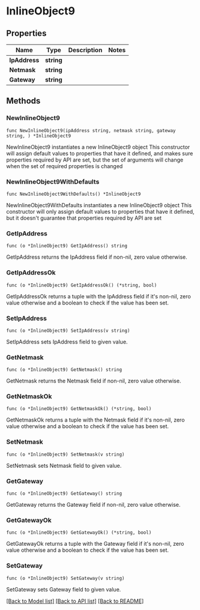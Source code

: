 # InlineObject9

## Properties

Name | Type | Description | Notes
------------ | ------------- | ------------- | -------------
**IpAddress** | **string** |  | 
**Netmask** | **string** |  | 
**Gateway** | **string** |  | 

## Methods

### NewInlineObject9

`func NewInlineObject9(ipAddress string, netmask string, gateway string, ) *InlineObject9`

NewInlineObject9 instantiates a new InlineObject9 object
This constructor will assign default values to properties that have it defined,
and makes sure properties required by API are set, but the set of arguments
will change when the set of required properties is changed

### NewInlineObject9WithDefaults

`func NewInlineObject9WithDefaults() *InlineObject9`

NewInlineObject9WithDefaults instantiates a new InlineObject9 object
This constructor will only assign default values to properties that have it defined,
but it doesn't guarantee that properties required by API are set

### GetIpAddress

`func (o *InlineObject9) GetIpAddress() string`

GetIpAddress returns the IpAddress field if non-nil, zero value otherwise.

### GetIpAddressOk

`func (o *InlineObject9) GetIpAddressOk() (*string, bool)`

GetIpAddressOk returns a tuple with the IpAddress field if it's non-nil, zero value otherwise
and a boolean to check if the value has been set.

### SetIpAddress

`func (o *InlineObject9) SetIpAddress(v string)`

SetIpAddress sets IpAddress field to given value.


### GetNetmask

`func (o *InlineObject9) GetNetmask() string`

GetNetmask returns the Netmask field if non-nil, zero value otherwise.

### GetNetmaskOk

`func (o *InlineObject9) GetNetmaskOk() (*string, bool)`

GetNetmaskOk returns a tuple with the Netmask field if it's non-nil, zero value otherwise
and a boolean to check if the value has been set.

### SetNetmask

`func (o *InlineObject9) SetNetmask(v string)`

SetNetmask sets Netmask field to given value.


### GetGateway

`func (o *InlineObject9) GetGateway() string`

GetGateway returns the Gateway field if non-nil, zero value otherwise.

### GetGatewayOk

`func (o *InlineObject9) GetGatewayOk() (*string, bool)`

GetGatewayOk returns a tuple with the Gateway field if it's non-nil, zero value otherwise
and a boolean to check if the value has been set.

### SetGateway

`func (o *InlineObject9) SetGateway(v string)`

SetGateway sets Gateway field to given value.



[[Back to Model list]](../README.md#documentation-for-models) [[Back to API list]](../README.md#documentation-for-api-endpoints) [[Back to README]](../README.md)


